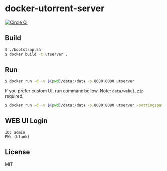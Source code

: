 # docker-utorrent-server

[![Circle CI](https://circleci.com/gh/konomae/docker-utorrent-server.svg?style=svg)](https://circleci.com/gh/konomae/docker-utorrent-server)


## Build

```bash
$ ./bootstrap.sh
$ docker build -t utserver .
```


## Run

```bash
$ docker run -d -v $(pwd)/data:/data -p 8080:8080 utserver
```

If you prefer custom UI, run command bellow. Note: `data/webui.zip` required.

```bash
$ docker run -d -v $(pwd)/data:/data -p 8080:8080 utserver -settingspath /data
```


## WEB UI Login

    ID: admin
    PW: (blank)


## License

MIT

